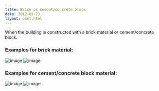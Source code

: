 ```yaml
---
title: Brick or cement/concrete block
date: 2012-08-23
layout: post.html
---
```

When the building is constructed with a brick material or cement/concrete block.
### Examples for brick material:
![image](https://user-images.githubusercontent.com/19536044/58280842-21949580-7d67-11e9-8b32-d5204549c1d9.png)
![image](https://user-images.githubusercontent.com/19536044/58651215-4a240e80-82d6-11e9-9225-256f5f0a2f3c.png)

### Examples for cement/concrete block material:
![image](https://user-images.githubusercontent.com/19536044/58651222-4e502c00-82d6-11e9-877b-b06584b49758.png)
![image](https://user-images.githubusercontent.com/19536044/58281514-f57a1400-7d68-11e9-9c22-686ce3770b06.png)
